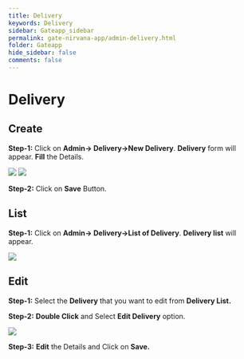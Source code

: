 ```yaml
---
title: Delivery
keywords: Delivery
sidebar: Gateapp_sidebar
permalink: gate-nirvana-app/admin-delivery.html
folder: Gateapp
hide_sidebar: false
comments: false
---
```

# Delivery

## Create

**Step-1:**  Click on **Admin-> Delivery->New Delivery**. **Delivery** form will appear. **Fill** the Details.

![](/images/New-Delivery.png)
![](/images/New-Delivery-frm.png)

**Step-2:** Click on **Save** Button.

## List

**Step-1:** Click on **Admin-> Delivery->List of Delivery**. **Delivery list** will appear.

![](/images/Delivery-List.png)

## Edit

**Step-1:** Select the **Delivery** that you want to edit from **Delivery List.**

**Step-2:** **Double Click** and Select **Edit Delivery** option.

![](/images/Edit-Delivery.png)

**Step-3:** **Edit** the Details and Click on **Save.**
